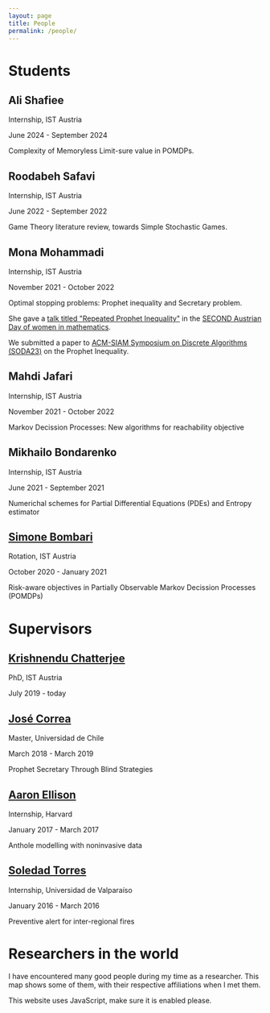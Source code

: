 ```yaml
---
layout: page
title: People
permalink: /people/
---
```


# Students

## Ali Shafiee
Internship, IST Austria

June 2024 - September 2024

Complexity of Memoryless Limit-sure value in POMDPs. 

## Roodabeh Safavi
Internship, IST Austria

June 2022 - September 2022

Game Theory literature review, towards Simple Stochastic Games.

## Mona Mohammadi
Internship, IST Austria

November 2021 - October 2022

Optimal stopping problems: Prophet inequality and Secretary problem.

She gave a [talk titled "Repeated Prophet Inequality"](https://sites.google.com/view/adwim-2022/abstracts#h.uai6gxfy57n0) in the [SECOND Austrian Day of women in mathematics](https://sites.google.com/view/adwim-2022/home?authuser=0).

We submitted a paper to [ACM-SIAM Symposium on Discrete Algorithms (SODA23)](https://www.siam.org/conferences/cm/conference/soda23) on the Prophet Inequality.

## Mahdi Jafari
Internship, IST Austria

November 2021 - October 2022

Markov Decission Processes: New algorithms for reachability objective

## Mikhailo Bondarenko
Internship, IST Austria

June 2021 - September 2021

Numerichal schemes for Partial Differential Equations (PDEs) and Entropy estimator

## [Simone Bombari](https://simone-bombari.github.io/)
Rotation, IST Austria

October 2020 - January 2021

Risk-aware objectives in Partially Observable Markov Decission Processes (POMDPs)

# Supervisors

## [Krishnendu Chatterjee](https://pub.ist.ac.at/~kchatterjee/)
PhD, IST Austria

July 2019 - today



## [José Correa](https://www.dii.uchile.cl/~jcorrea/)
Master, Universidad de Chile

March 2018 - March 2019

Prophet Secretary Through Blind Strategies

## [Aaron Ellison](https://harvardforest.fas.harvard.edu/aaron-ellison)
Internship, Harvard

January 2017 - March 2017

Anthole modelling with noninvasive data

## [Soledad Torres](https://storres-cimfav.uv.cl/)
Internship, Universidad de Valparaíso

January 2016 - March 2016

Preventive alert for inter-regional fires

<!--
This section needs to be automatically generated. Otherwise, it grows old fast.

# Co-authors

- Bruno Ziliotto
- David Acuña
- Fyodor Kondrashov
- Jakub Svoboda
- José Correa
- Krishnendu Chatterjee
- Ksenia Khudiakova
- Marcos Orchard
- Mona Mohammadi
- Tobias Meggendorfer
-->

# Researchers in the world

I have encountered many good people during my time as a researcher. This map shows some of them, with their respective affiliations when I met them. 

<!-- Leaflet (https://leafletjs.com) -->
<!-- Stylesheet -->
<link rel="stylesheet"
	href="https://unpkg.com/leaflet@1.8.0/dist/leaflet.css"
	integrity="sha512-hoalWLoI8r4UszCkZ5kL8vayOGVae1oxXe/2A4AO6J9+580uKHDO3JdHb7NzwwzK5xr/Fs0W40kiNHxM9vyTtQ=="
	crossorigin=""
/>
<!-- Script -->
<script src="https://unpkg.com/leaflet@1.8.0/dist/leaflet.js"
	integrity="sha512-BB3hKbKWOc9Ez/TAwyWxNXeoV9c1v6FIeYiBieIWkpLjauysF18NzgR1MBNBXf8/KABdlkX68nAhlwcDFLGPCQ=="
	crossorigin="">
</script>
<!-- Leaflet marker cluster (https://github.com/Leaflet/Leaflet.markercluster) -->
<link rel="stylesheet"
	href="https://unpkg.com/leaflet.markercluster@1.4.1/dist/MarkerCluster.css"
/>
<link rel="stylesheet"
	href="https://unpkg.com/leaflet.markercluster@1.4.1/dist/MarkerCluster.Default.css"
/>
<script src="https://unpkg.com/leaflet.markercluster@1.4.1/dist/leaflet.markercluster-src.js">
</script>


<noscript>
	This website uses JavaScript, make sure it is enabled please.
</noscript>

<!-- Map -->
<div id="map" style="width: 600px; height: 400px; position: relative;"></div>


<!-- Map information -->
<script>

	// Points to show
	var information = [
		// ['Name', 'Institution', 'Longitude ', 'Latitude'],
		['Aditya Aradhye', 'Czech Technical University', 50.10318089221843, 14.391284097595074],
		['Alexander Guterman', 'Bar-Ilan University', 32.06934233433513, 34.8430803966437],
		['Alexandra Lassota', 'Christian-Albrechts-Universität zu Kiel', 54.343438785044974, 10.115050586153627],
		['Andreas Wiese', 'TU Munich', 48.26249293890026, 11.66804851978819],
		['Andreas Schulz', 'Technical University of Munich', 48.158223185617295, 11.567946031296778],
		['Andrés Perea', 'Maastricht University', 50.84493591828424, 5.684834929071263],
		['Anna Zseleva', 'Maastricht University', 50.84698050189696, 5.6879908264648735],
		['Antonín Kučera', 'Masaryk University', 49.19873503876354, 16.605437641735367],
		['Arkadi Predtetchinski', 'Maastricht University', 50.84698050189696, 5.6879908264648735],
		['Arturo Merino', 'TU Berlin', 52.5122047299131, 13.328828322944394],
		['Bary S. R. Pradelski', 'CNRS', 48.85163984352975, 2.2638762544034945],
		['Barnabé Monnot', 'Ethereum Foundation', 52.50190943746014, 13.425802343989291],
		['Bruno Ziliotto', 'CNRS & CEREMADE', 48.87019258518365, 2.2737967576874163],
		['Christian Bach', 'University of Liverpool', 53.40482900911875, -2.965253527071097],
		['Dana Pizarro', "O'Higgins University", -34.16399984063102, -70.74160098465548],
		['Eilon Solan', 'Tel-Aviv University', 32.11350491443059, 34.80434478157295],
		['Eran Shmaya', 'Stonny Brook University', 40.90490159414964, -73.12390052976914],
		['Franziska Eberle', 'London School of Economics', 51.514370572733625, -0.11641432067783081],
		['Frederik Mallmann-Trenn', 'King’s Collegue London', 51.51355029116478, -0.11679380052104096],
		['Fryderyk Falniowski', 'Krakow University of Economics', 50.068440913960636, 19.955120095943368],
		['Gaëtan Fournier', 'Aix-Marseille Université', 43.30283923513663, 5.379250610798506],
		['Galit Seknadji-Golan', 'London School of Economics', 51.51457231426795, -0.11640838699617974],
		['Javier Cembrano', 'TU Berlin', 52.51233531948273, 13.328656661566253],
		['János Flesch', 'Maastricht University', 50.84698050189696, 5.6879908264648735],
		['Joakim Blikstad', 'KTH Royal Institute of Technology', 59.34980432241335, 18.070241800211775],
		['José Verschae', 'Pontificie Universidad Católica de Chile', -33.49977929392596, -70.6107391893226],
		['José Correa', 'University of Chile', -33.45688485684971, -70.6668742625855],
		['Krishnendu Chatterjee', 'ISTA', 48.309568, 16.258709],
		['Léonard Brice', 'Université Libre de Bruxelles', 50.81322710873037, 4.382018348125053]
		['Mahsa Shirmohammadi', 'CNRS & IRIF', 48.82717897389951, 2.380807899391197],
		['Marc Schröder', 'Maastricht University', 50.844613783694875, 5.685717869834652],
		['Marco Scarsini', 'LUISS', 41.92461719962625, 12.493981712597572],
		['Maryam Kamgarpour', 'EPFL', 46.51897226796198, 6.566599864257258],
		['Miquel Oliu-Barton', 'Paris Dauphine', 48.87019258518365, 2.2737967576874163],
		['Moritz Buchem', 'Technical University of Munich', 48.14956692330043, 11.56773145147504],
		['Nicolas Klein', 'University of Montreal', 45.50572084767318, -73.61383430449108],
		['Nicolas Vieille', 'HEC Paris', 48.757211966416335, 2.1688400128797434],
		['Neil Olver', 'London School of Economics', 51.51457231426795, -0.11640838699617974],
		['Niklas Rieken', 'RWTH Aachen University', 50.779980510996864, 6.0656524894524155],
		['Raimundo Saona', 'ISTA', 48.309568, 16.258709],
		['Rasmus Ibsen-Jensen', 'Uniersity of Liverpool', 53.404807964306286, -2.965202442727258],
		['Soldead Torres', 'University of Valparaiso', -33.045874464135814, -71.61320389488866],
		['Sylvain Sorin', 'Sorbonne Université', 48.84742963307259, 2.3539671665027173],
		['Sven Rady', 'Hausdorff Center for Mathematics', 50.728495688209414, 7.08418867434603],
		['Thomas Lidbetter', 'Rutgers Business School', 40.745335845427554, -74.1703874162834],
		['Tim Oosterwijk', 'Vrije Universiteit Amsterdam', 52.33389445495339, 4.865709168861083],
		['Tommaso Cesari', 'Toulouse School of Economics', 43.604609820951566, 1.4348480220979003],
		['Tristan Tomala', 'HEC Paris', 48.757211966416335, 2.1688400128797434],
		['Ulrike Schmidt-Kraepelin', 'TU Berlin', 52.5122047299131, 13.328828322944394],
		['Vasilis Livanos', 'University of Illinois at Urbana-Champaign', 40.10164045301988, -88.22707566931092],
		['Xavier Venel', 'LUISS', 41.92461719962625, 12.493981712597572],
		['Vianney Perchet', 'Center for Research in Economics and Statistics ENSAE', 48.71073189303987, 2.2075533074870317],
		['Yehuda "John" Levy', 'University of Glasgow', 55.871507696350534, -4.288443046314292],
		['Yevgeny Tsodikovich', 'Aix-Marseille School of Economics', 43.302800196174985, 5.3792507107985275],
	];

	// Map implementation
	var map = L.map('map')
		.setView([0, 0], 1) // World view
	;

	// Adding tiles
	var tiles = L.tileLayer('https://api.mapbox.com/styles/v1/{id}/tiles/{z}/{x}/{y}?access_token=pk.eyJ1IjoibWFwYm94IiwiYSI6ImNpejY4NXVycTA2emYycXBndHRqcmZ3N3gifQ.rJcFIG214AriISLbB6B5aw', {
		maxZoom: 18,
		attribution: 'Map data &copy; <a href="https://www.openstreetmap.org/copyright">OpenStreetMap</a> contributors, ' +
			'Imagery © <a href="https://www.mapbox.com/">Mapbox</a>',
		id: 'mapbox/streets-v11',
		tileSize: 512,
		zoomOffset: -1
	}).addTo(map);

	// Displaying information
	var markers = L.markerClusterGroup();
	for (var i = 0; i < information.length; ++i) {
		var row = information[i];
		var marker = L.marker([row[2], row[3]]); //addTo(map);
		marker.bindPopup("<b>" + row[0] +"</b>" + "<br>" + row[1]).openPopup();
		markers.addLayer(marker);
	}
	map.addLayer(markers);

	// Easily find new coordinates by clicking
	var popup = L.popup();
	function onMapClick(e) {
	    popup
	        .setLatLng(e.latlng)
	        .setContent(e.latlng.toString())
	        .openOn(map);
	}
	map.on('click', onMapClick);
	
</script>

